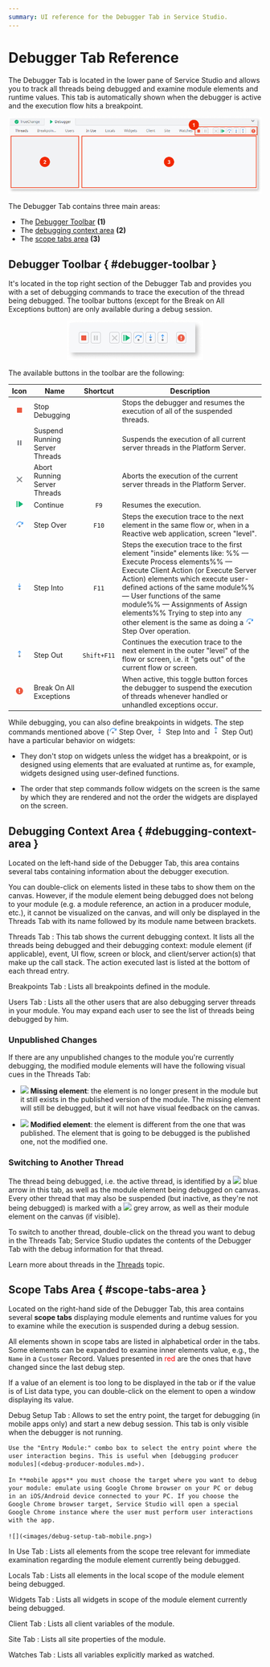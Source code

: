 ```yaml
---
summary: UI reference for the Debugger Tab in Service Studio.
---
```


# Debugger Tab Reference

The Debugger Tab is located in the lower pane of Service Studio and allows you to track all threads being debugged and examine module elements and runtime values. This tab is automatically shown when the debugger is active and the execution flow hits a breakpoint.

![](images/debugger-ui-overview.png)

The Debugger Tab contains three main areas:

* The [Debugger Toolbar](<#debugger-toolbar>) **(1)**
* The [debugging context area](<#debugging-context-area>) **(2)**
* The [scope tabs area](<#scope-tabs-area>) **(3)**

## Debugger Toolbar { #debugger-toolbar }

It's located in the top right section of the Debugger Tab and provides you with a set of debugging commands to trace the execution of the thread being debugged. The toolbar buttons (except for the Break on All Exceptions button) are only available during a debug session.

<div style="text-align: center" markdown="1">

![](images/debugger-toolbar.png)

</div>

The available buttons in the toolbar are the following:

Icon | Name | Shortcut | Description
:---:|------|:--------:|------------
![](images/toolbar-button-stop.png)     | Stop Debugging | | Stops the debugger and resumes the execution of all of the suspended threads.
![](images/toolbar-button-suspend.png)  | Suspend Running Server Threads | | Suspends the execution of all current server threads in the Platform Server.
![](images/toolbar-button-abort.png)    | Abort Running Server Threads | | Aborts the execution of the current server threads in the Platform Server.
![](images/toolbar-button-continue.png) | Continue | `F9` | Resumes the execution.
![](images/toolbar-button-step-over.png)| Step Over | `F10` | Steps the execution trace to the next element in the same flow or, when in a Reactive web application, screen "level".
![](images/toolbar-button-step-into.png)| Step Into | `F11` | Steps the execution trace to the first element "inside" elements like: %% &#8212; Execute Process elements%% &#8212; Execute Client Action (or Execute Server Action) elements which execute user-defined actions of the same module%% &#8212; User functions of the same module%% &#8212; Assignments of Assign elements%% Trying to step into any other element is the same as doing a ![](images/toolbar-button-step-over.png) Step Over operation.
![](images/toolbar-button-step-out.png) | Step Out | `Shift+F11` | Continues the execution trace to the next element in the outer "level" of the flow or screen, i.e. it "gets out" of the current flow or screen.
![](images/toolbar-button-break-on-all-exceptions.png) | Break On All Exceptions | | When active, this toggle button forces the debugger to suspend the execution of threads whenever handled or unhandled exceptions occur.

<div class="info" markdown="1"> 

While debugging, you can also define breakpoints in widgets. The step commands mentioned above (![](images/toolbar-button-step-over.png) Step Over, ![](images/toolbar-button-step-into.png) Step Into and ![](images/toolbar-button-step-out.png) Step Out) have a particular behavior on widgets:

* They don't stop on widgets unless the widget has a breakpoint, or is designed using elements that are evaluated at runtime as, for example, widgets designed using user-defined functions.

* The order that step commands follow widgets on the screen is the same by which they are rendered and not the order the widgets are displayed on the screen.

</div>

## Debugging Context Area { #debugging-context-area }

Located on the left-hand side of the Debugger Tab, this area contains several tabs containing information about the debugger execution. 

You can double-click on elements listed in these tabs to show them on the canvas. However, if the module element being debugged does not belong to your module (e.g. a module reference, an action in a producer module, etc.), it cannot be visualized on the canvas, and will only be displayed in the Threads Tab with its name followed by its module name between brackets.

Threads Tab
:   This tab shows the current debugging context. It lists all the threads being debugged and their debugging context: module element (if applicable), event, UI flow, screen or block, and client/server action(s) that make up the call stack. The action executed last is listed at the bottom of each thread entry.

Breakpoints Tab
:   Lists all breakpoints defined in the module.

Users Tab
:   Lists all the other users that are also debugging server threads in your module. You may expand each user to see the list of threads being debugged by him.

### Unpublished Changes

If there are any unpublished changes to the module you're currently debugging, the modified module elements will have the following visual cues in the Threads Tab:

* ![](images/overlay-missing-element.png) **Missing element**: the element is no longer present in the module but it still exists in the published version of the module. The missing element will still be debugged, but it will not have visual feedback on the canvas.

* ![](images/overlay-modified-element.png) **Modified element**: the element is different from the one that was published. The element that is going to be debugged is the published one, not the modified one.

### Switching to Another Thread

The thread being debugged, i.e. the active thread, is identified by a ![](images/overlay-active-request.png) blue arrow in this tab, as well as the module element being debugged on canvas. Every other thread that may also be suspended (but inactive, as they're not being debugged) is marked with a ![](images/overlay-inactive-request.png) grey arrow, as well as their module element on the canvas (if visible).  

To switch to another thread, double-click on the thread you want to debug in the Threads Tab; Service Studio updates the contents of the Debugger Tab with the debug information for that thread.

Learn more about threads in the [Threads](<threads.md>) topic.

## Scope Tabs Area { #scope-tabs-area }

Located on the right-hand side of the Debugger Tab, this area contains several **scope tabs** displaying module elements and runtime values for you to examine while the execution is suspended during a debug session.

All elements shown in scope tabs are listed in alphabetical order in the tabs. Some elements can be expanded to examine inner elements value, e.g., the `Name` in a `Customer` Record. Values presented in <span style="color: red;">red</span> are the ones that have changed since the last debug step. 

If a value of an element is too long to be displayed in the tab or if the value is of List data type, you can double-click on the element to open a window displaying its value.

Debug Setup Tab
:   Allows to set the entry point, the target for debugging (in mobile apps only) and start a new debug session. This tab is only visible when the debugger is not running. 

    Use the "Entry Module:" combo box to select the entry point where the user interaction begins. This is useful when [debugging producer modules](<debug-producer-modules.md>).
    
    In **mobile apps** you must choose the target where you want to debug your module: emulate using Google Chrome browser on your PC or debug in an iOS/Android device connected to your PC. If you choose the Google Chrome browser target, Service Studio will open a special Google Chrome instance where the user must perform user interactions with the app.

    ![](<images/debug-setup-tab-mobile.png>)
        
In Use Tab
:   Lists all elements from the scope tree relevant for immediate examination regarding the module element currently being debugged.

Locals Tab
:   Lists all elements in the local scope of the module element being debugged.

Widgets Tab
:   Lists all widgets in scope of the module element currently being debugged.

Client Tab
:   Lists all client variables of the module.

Site Tab
:   Lists all site properties of the module.

Watches Tab
:   Lists all variables explicitly marked as watched.
